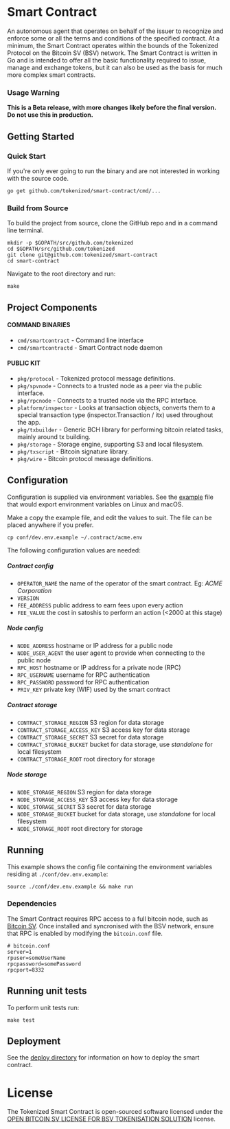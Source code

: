 # Smart Contract

An autonomous agent that operates on behalf of the issuer to recognize and enforce some or all the terms and conditions of the specified contract.  At a minimum, the Smart Contract operates within the bounds of the Tokenized Protocol on the Bitcoin SV (BSV) network. The Smart Contract is written in Go and is intended to offer all the basic functionality required to issue, manage and exchange tokens, but it can also be used as the basis for much more complex smart contracts.

### Usage Warning

**This is a Beta release, with more changes likely before the final version. Do not use this in production.**

## Getting Started

### Quick Start

If you're only ever going to run the binary and are not interested in
working with the source code.

    go get github.com/tokenized/smart-contract/cmd/...

### Build from Source

To build the project from source, clone the GitHub repo and in a command line terminal.

    mkdir -p $GOPATH/src/github.com/tokenized
    cd $GOPATH/src/github.com/tokenized
    git clone git@github.com:tokenized/smart-contract
    cd smart-contract

Navigate to the root directory and run:

    make

## Project Components

#### COMMAND BINARIES

- `cmd/smartcontract` - Command line interface
- `cmd/smartcontractd` - Smart Contract node daemon

#### PUBLIC KIT

- `pkg/protocol` - Tokenized protocol message definitions.
- `pkg/spvnode` - Connects to a trusted node as a peer via the public interface.
- `pkg/rpcnode` - Connects to a trusted node via the RPC interface.
- `platform/inspector` - Looks at transaction objects, converts them to a special transaction type (inspector.Transaction / itx) used throughout the app.
- `pkg/txbuilder` - Generic BCH library for performing bitcoin related tasks, mainly around tx building.
- `pkg/storage` - Storage engine, supporting S3 and local filesystem.
- `pkg/txscript` - Bitcoin signature library.
- `pkg/wire` - Bitcoin protocol message definitions.

## Configuration

Configuration is supplied via environment variables. See the
[example](conf/dev.env.example) file that would export environment variables
on Linux and macOS.

Make a copy the example file, and edit the values to suit. The file can be placed anywhere if you prefer.

    cp conf/dev.env.example ~/.contract/acme.env

The following configuration values are needed:

##### Contract config

- `OPERATOR_NAME` the name of the operator of the smart contract. Eg: _ACME Corporation_
- `VERSION`
- `FEE_ADDRESS` public address to earn fees upon every action
- `FEE_VALUE` the cost in satoshis to perform an action (<2000 at this stage)

##### Node config

- `NODE_ADDRESS` hostname or IP address for a public node
- `NODE_USER_AGENT` the user agent to provide when connecting to the public node
- `RPC_HOST` hostname or IP address for a private node (RPC)
- `RPC_USERNAME` username for RPC authentication
- `RPC_PASSWORD` password for RPC authentication
- `PRIV_KEY` private key (WIF) used by the smart contract

##### Contract storage

- `CONTRACT_STORAGE_REGION` S3 region for data storage
- `CONTRACT_STORAGE_ACCESS_KEY` S3 access key for data storage
- `CONTRACT_STORAGE_SECRET` S3 secret for data storage
- `CONTRACT_STORAGE_BUCKET` bucket for data storage, use *standalone* for local filesystem
- `CONTRACT_STORAGE_ROOT` root directory for storage

##### Node storage

- `NODE_STORAGE_REGION` S3 region for data storage
- `NODE_STORAGE_ACCESS_KEY` S3 access key for data storage
- `NODE_STORAGE_SECRET` S3 secret for data storage
- `NODE_STORAGE_BUCKET` bucket for data storage, use *standalone* for local filesystem
- `NODE_STORAGE_ROOT` root directory for storage

## Running

This example shows the config file containing the environment variables
residing at `./conf/dev.env.example`:

    source ./conf/dev.env.example && make run

### Dependencies

The Smart Contract requires RPC access to a full bitcoin node, such as [Bitcoin SV](https://github.com/bitcoin-sv/bitcoin-sv). Once installed and syncronised with the BSV network, ensure that RPC is enabled by modifying the `bitcoin.conf` file.

    # bitcoin.conf
    server=1
    rpuser=someUserName
    rpcpassword=somePassword
    rpcport=8332

## Running unit tests

To perform unit tests run:

    make test

## Deployment

See the [deploy directory](deploy/) for information on how to deploy the smart contract.

# License

The Tokenized Smart Contract is open-sourced software licensed under the [OPEN BITCOIN SV LICENSE FOR BSV TOKENISATION SOLUTION](LICENSE.md) license.

